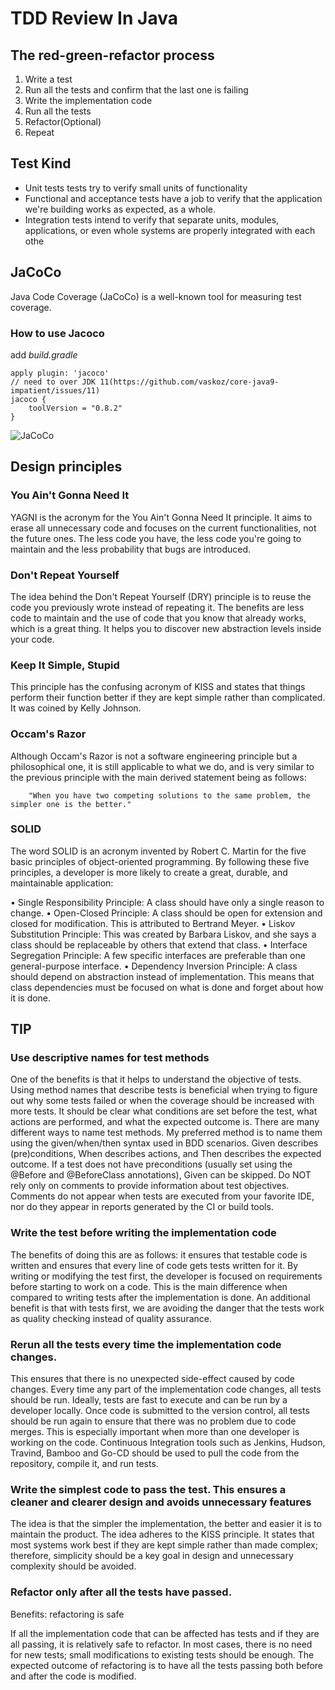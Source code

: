 # TDD Review In Java

## The red-green-refactor process

1. Write a test
2. Run all the tests and confirm that the last one is failing
3. Write the implementation code
4. Run all the tests
5. Refactor(Optional)
6. Repeat

## Test Kind

- Unit tests tests try to verify small units of functionality
- Functional and acceptance tests have a job to verify that the application we're building works as expected, as a whole.
- Integration tests intend to verify that separate units, modules, applications, or even whole systems are properly integrated with each othe

## JaCoCo

Java Code Coverage (JaCoCo) is a well-known tool for measuring test coverage.

### How to use Jacoco

add *build.gradle*

```
apply plugin: 'jacoco'
// need to over JDK 11(https://github.com/vaskoz/core-java9-impatient/issues/11)
jacoco {
    toolVersion = "0.8.2"
}
```


![JaCoCo](https://user-images.githubusercontent.com/4298268/52576042-a6dee480-2e1f-11e9-98ea-2bfa5b94f47a.png)

## Design principles

### You Ain't Gonna Need It

YAGNI is the acronym for the You Ain't Gonna Need It principle.
It aims to erase all unnecessary code and focuses on the current functionalities, not the future ones.
The less code you have, the less code you're going to maintain and the less probability that bugs are introduced.

### Don't Repeat Yourself

The idea behind the Don't Repeat Yourself (DRY) principle is to reuse the code you previously wrote instead of repeating it.
The benefits are less code to maintain and the use of code that you know that already works, which is a great thing.
It helps you to discover new abstraction levels inside your code.

### Keep It Simple, Stupid

This principle has the confusing acronym of KISS and states that things perform their function better if they are kept simple rather than complicated.
It was coined by Kelly Johnson.

### Occam's Razor
Although Occam's Razor is not a software engineering principle but a philosophical one, it is still applicable to what we do, and is very similar to the previous principle with the main derived statement being as follows:

```
    "When you have two competing solutions to the same problem, the simpler one is the better."
```

### SOLID

The word SOLID is an acronym invented by Robert C.
Martin for the five basic principles of object-oriented programming.
By following these five principles, a developer is more likely to create a great, durable, and maintainable application:

• Single Responsibility Principle: A class should have only a single reason to change.
• Open-Closed Principle: A class should be open for extension and closed for modification. This is attributed to Bertrand Meyer.
• Liskov Substitution Principle: This was created by Barbara Liskov, and she says a class should be replaceable by others that extend that class.
• Interface Segregation Principle: A few specific interfaces are preferable than one general-purpose interface.
• Dependency Inversion Principle: A class should depend on abstraction instead of implementation. This means that class dependencies must be focused on what is done and forget about how it is done.

## TIP

### Use descriptive names for test methods

One of the benefits is that it helps to understand the objective of tests.
Using method names that describe tests is beneficial when trying to figure out why some tests failed or when the coverage should be increased with more tests. It should be clear what conditions are set before the test, what actions are performed, and what the expected outcome is.
There are many different ways to name test methods. My preferred method is to name them using the given/when/then syntax used
in BDD scenarios. Given describes (pre)conditions, When describes actions, and Then describes the expected outcome. If a test does not have preconditions (usually set using the @Before and @BeforeClass annotations), Given can be skipped.
Do NOT rely only on comments to provide information about test objectives. Comments do not appear when tests are executed from your favorite IDE, nor do they appear in reports generated by the CI or build tools.

### Write the test before writing the implementation code

The benefits of doing this are as follows: it ensures that testable code is written and ensures that every line of code gets tests written for it.
By writing or modifying the test first, the developer is focused on requirements before starting to work on a code. This is
the main difference when compared to writing tests after the implementation is done. An additional benefit is that with tests first, we are avoiding the danger that the tests work as quality checking instead of quality assurance.

### Rerun all the tests every time the implementation code changes.

This ensures that there is no unexpected side-effect caused by code changes.
Every time any part of the implementation code changes, all tests should be run. Ideally, tests are fast to execute and can be run by a developer locally. Once code is submitted to the version control, all tests should be run again to ensure that there was no problem due to code merges. This is especially important when more than one developer is working on the code. Continuous Integration tools such as Jenkins, Hudson, Travind, Bamboo and Go-CD should be used to pull the code from the repository, compile it, and run tests.

### Write the simplest code to pass the test. This ensures a cleaner and clearer design and avoids unnecessary features

The idea is that the simpler the implementation, the better and easier it is to maintain the product.
The idea adheres to the KISS principle. It states that most systems work best if they are kept simple rather than made complex; therefore, simplicity should be a key goal in design and unnecessary complexity should be avoided.

### Refactor only after all the tests have passed.

Benefits: refactoring is safe

If all the implementation code that can be affected has tests and if they are all passing, it is relatively safe to refactor.
In most cases, there is no need for new tests;
small modifications to existing tests should be enough.
The expected outcome of refactoring is to have all the tests passing both before and after the code is modified.




